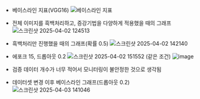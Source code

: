 - 베이스라인 지표(VGG16)
![베이스라인 지표](https://github.com/user-attachments/assets/7339aa1d-e5cf-4697-ae24-74ba0feef120)

- 전체 이미지를 흑백처리하고, 증강기법을 다양하게 적용했을 때의 그래프
![스크린샷 2025-04-02 124513](https://github.com/user-attachments/assets/cc665e70-da46-4d63-a83d-5ae9f54af11f)

- 흑백처리만 진행했을 때의 그래프(확률 0.5)
![스크린샷 2025-04-02 142140](https://github.com/user-attachments/assets/e2efe392-23c3-4cf5-afd7-c07c20b2554a)

- 에포크 15, 드롭아웃 0.2
![스크린샷 2025-04-02 151552](https://github.com/user-attachments/assets/4d54d101-9cc3-4b0a-bb7d-8024c1c79a13)
(같은 조건)
![image](https://github.com/user-attachments/assets/5bc9be92-cde5-4834-af95-d0ae46a418be)
- 검증 데이터 개수가 너무 적어서 모니터링이 불안정한 것으로 생각됨


- 데이터셋 변경 이후 베이스라인 그래프(드롭아웃 0.2)
![스크린샷 2025-04-03 141046](https://github.com/user-attachments/assets/ecdf24b3-9787-44fc-a425-41acb538f03e)
